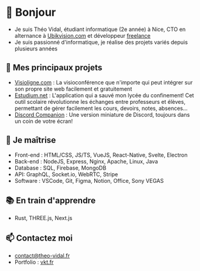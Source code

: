 # 👋 Bonjour
- Je suis Théo Vidal, étudiant informatique (2e année) à Nice, CTO en alternance à [Ubikvision.com](https://ubikvision.com) et développeur [freelance](https://theo-vidal.fr)
- Je suis passionné d'informatique, je réalise des projets variés depuis plusieurs années

## 🦾 Mes principaux projets 

- [Visioligne.com](https://visioligne.com) : La visioconférence que n'importe qui peut intégrer sur son propre site web facilement et gratuitement
- [Estudium.net](https://estudium.com) : L'application qui a sauvé mon lycée du confinement! Cet outil scolaire révolutionne les échanges entre professeurs et élèves, permettant de gérer facilement les cours, devoirs, notes, absences...
- [Discord Companion](https://github.com/Dalvii/discord-companion) : Une version miniature de Discord, toujours dans un coin de votre écran!

## 🧠 Je maîtrise

- Front-end : HTML/CSS, JS/TS, VueJS, React-Native, Svelte, Electron
- Back-end : NodeJS, Express, Nginx, Apache, Linux, Java
- Database : SQL, Firebase, MongoDB
- API: GraphQL, Socket.io, WebRTC, Stripe
- Software : VSCode, Git, Figma, Notion, Office, Sony VEGAS

## 📚 En train d'apprendre
- Rust, THREE.js, Next.js

## 📫 Contactez moi
- contact@theo-vidal.fr
- Portfolio : [vkt.fr](https://vkt.fr)

